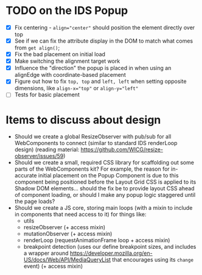 # TODO on the IDS Popup
- [x] Fix centering - `align="center"` should position the element directly over top
- [x] See if we can fix the attribute display in the DOM to match what comes from `get align()`;
- [x] Fix the bad placement on initial load
- [x] Make switching the alignment target work
- [x] Influence the "direction" the popup is placed in when using an alignEdge with coordinate-based placement
- [x] Figure out how to fix `top, top` and `left, left` when setting opposite dimensions, like `align-x="top"` or `align-y="left"`
- [ ] Tests for basic placement

# Items to discuss about design
- Should we create a global ResizeObserver with pub/sub for all WebComponents to connect (similar to standard IDS renderLoop design) (reading material: https://github.com/WICG/resize-observer/issues/59)
- Should we create a small, required CSS library for scaffolding out some parts of the WebComponents kit?  For example, the reason for in-accurate initial placement on the Popup Component is due to this component being positioned before the Layout Grid CSS is applied to its Shadow DOM elements... should the fix be to provide layout CSS ahead of component loading, or should I make any popup logic staggered until the page loads?
- Should we create a JS core, storing main loops (with a mixin to include in components that need access to it) for things like:
  - utils
  - resizeObserver (+ access mixin)
  - mutationObserver (+ access mixin)
  - renderLoop (requestAnimationFrame loop + access mixin)
  - breakpoint detection (uses our define breakpoint sizes, and includes a wrapper around https://developer.mozilla.org/en-US/docs/Web/API/MediaQueryList that encourages using its `change` event) (+ access mixin)
